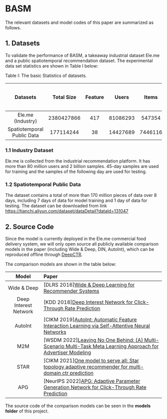 

# BASM

The relevant datasets and model codes of this paper are summarized as follows.


## 1. Datasets

To validate the performance of BASM, a takeaway industrial dataset Ele.me and a public spatiotemporal recommendation dataset. The experimental data set statistics are shown in Table I below:


Table I: The basic Statistics of datasets.

|          Datasets          | Total Size | Feature |  Users   |  Items  |  Clicks  | Mean Length of User Behaviors |
| :------------------------: | :--------: | :-----: | :------: | :-----: | :------: | :---------------------------: |
|     Ele.me (Industry)      | 2380427866 |   417   | 81086293 | 547354  | 86735276 |             42.86             |
| Spatiotemporal Public Data | 177114244  |   38    | 14427689 | 7446116 | 3140831  |             41.19             |




### 1.1 Industry Dataset

Ele.me is collected from the industrial recommendation platform. It has more than 80 million users and 2 billion samples. 45-day samples are used for training and the samples of the following day are used for testing.



### 1.2 Spatiotemporal Public Data

The dataset contains a total of more than 170 million pieces of data over 8 days, including 7 days of data for model training and 1 day of data for testing. The dataset can be downloaded from link https://tianchi.aliyun.com/dataset/dataDetail?dataId=131047



## 2. Source Code

Since the model is currently deployed in the Ele.me commercial food delivery system, we will only open source all publicly available comparison models in the paper (including Wide & Deep, DIN, AutoInt), which can be reproduced offline through [DeepCTR](https://github.com/shenweichen/DeepCTR).

The comparison models are shown in the table below:

|         Model         | Paper                                                                                                                                                  |
| :-------------------: |:-------------------------------------------------------------------------------------------------------------------------------------------------------|
|      Wide & Deep      | [DLRS 2016][Wide & Deep Learning for Recommender Systems](https://arxiv.org/pdf/1606.07792.pdf)                                                        |
| Deep Interest Network | [KDD 2018][Deep Interest Network for Click-Through Rate Prediction](https://arxiv.org/pdf/1706.06978.pdf)                                              |
|        AutoInt        | [CIKM 2019][AutoInt: Automatic Feature Interaction Learning via Self-Attentive Neural Networks](https://arxiv.org/abs/1810.11921)                      |
|          M2M          | [WSDM 2022][Leaving No One Behind: {A} Multi-Scenario Multi-Task Meta Learning Approach for Advertiser Modeling](https://arxiv.org/pdf/2201.06814.pdf) |
|         STAR          | [CIKM 2021][One model to serve all: Star topology adaptive recommender for multi-domain ctr prediction](https://arxiv.org/pdf/2101.11427.pdf)          |
|          APG          | [NeurIPS 2022][APG: Adaptive Parameter Generation Network for Click-Through Rate Prediction](https://arxiv.org/pdf/2203.16218.pdf)                     |

The source code of the comparison models can be seen in the **models folder** of this project.

